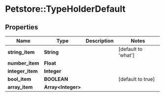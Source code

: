 # Petstore::TypeHolderDefault

## Properties
Name | Type | Description | Notes
------------ | ------------- | ------------- | -------------
**string_item** | **String** |  | [default to &#39;what&#39;]
**number_item** | **Float** |  | 
**integer_item** | **Integer** |  | 
**bool_item** | **BOOLEAN** |  | [default to true]
**array_item** | **Array&lt;Integer&gt;** |  | 


